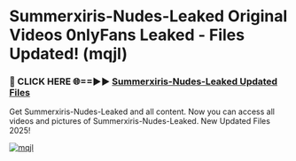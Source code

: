 # Summerxiris-Nudes-Leaked Original Videos 0nlyFans Leaked - Files Updated! (mqjl)

<h3>🔴 CLICK HERE 🌐==►► <a href="https://tinyurl.com/4mcuefdz" rel="nofollow">Summerxiris-Nudes-Leaked Updated Files</a></h3>

Get Summerxiris-Nudes-Leaked and all content. Now you can access all videos and pictures of Summerxiris-Nudes-Leaked. New Updated Files 2025!

[![mqjl](https://i.imgur.com/StAQSOY.gif)](https://tinyurl.com/4mcuefdz)
